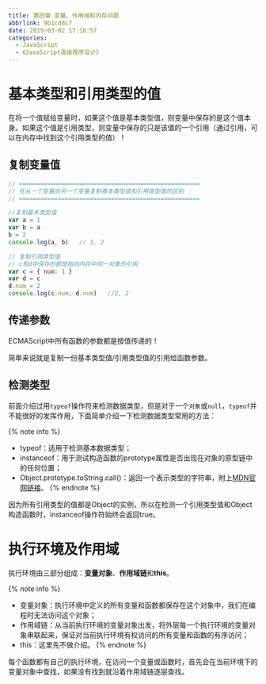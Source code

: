 ```yaml
---
title: 第四章 变量、作用域和内存问题
abbrlink: 9b1cd8c7
date: 2019-03-02 17:18:57
categories:
  - JavaScript
  - 《JavaScript高级程序设计》
---
```


# 基本类型和引用类型的值

在将一个值赋给变量时，如果这个值是基本类型值，则变量中保存的是这个值本身。如果这个值是引用类型，则变量中保存的只是该值的一个引用（通过引用，可以在内存中找到这个引用类型的值）！

## 复制变量值

```js
// ===================================================
// 在从一个变量向另一个变量复制基本类型值和引用类型值的区别
// ===================================================

//复制基本类型值
var a = 1
var b = a
b = 2
console.log(a, b)   // 1, 2

// 复制引用类型值
// c和d中保存的都是指向内存中同一对象的引用
var c = { num: 1 }
var d = c
d.num = 2
console.log(c.num, d.num)   //2, 2
```

## 传递参数

ECMAScript中所有函数的参数都是按值传递的！

简单来说就是复制一份基本类型值/引用类型值的引用给函数参数。

## 检测类型

前面介绍过用`typeof`操作符来检测数据类型，但是对于一个`对象`或`null`，`typeof`并不能很好的发挥作用，下面简单介绍一下检测数据类型常用的方法：

{% note info %}
- typeof：适用于检测基本数据类型；
- instanceof：用于测试构造函数的prototype属性是否出现在对象的原型链中的任何位置；
- Object.prototype.toString.call()：返回一个表示类型的字符串，附上[MDN官网链接](https://developer.mozilla.org/zh-CN/docs/Web/JavaScript/Reference/Global_Objects/Object/toString)。
{% endnote %}

因为所有引用类型的值都是Object的实例，所以在检测一个引用类型值和Object构造函数时，instanceof操作符始终会返回true。

# 执行环境及作用域

执行环境由三部分组成：**变量对象**、**作用域链**和**this**。

{% note info %}
- 变量对象：执行环境中定义的所有变量和函数都保存在这个对象中，我们在编程时无法访问这个对象；
- 作用域链：从当前执行环境的变量对象出发，将外层每一个执行环境的变量对象串联起来，保证对当前执行环境有权访问的所有变量和函数的有序访问；
- this：这里先不做介绍。
{% endnote %}

每个函数都有自己的执行环境，在访问一个变量或函数时，首先会在当前环境下的变量对象中查找，如果没有找到就沿着作用域链逐层查找。